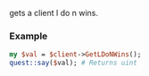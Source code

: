 gets a client l do n wins.
### Example

```perl
my $val = $client->GetLDoNWins();
quest::say($val); # Returns uint
```